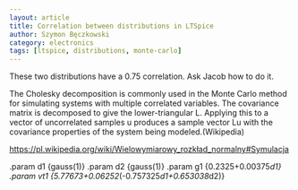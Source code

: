 ```yaml
---
layout: article
title: Correlation between distributions in LTSpice
author: Szymon Bęczkowski
category: electronics
tags: [ltspice, distributions, monte-carlo]
---
```

These two distributions have a 0.75 correlation. Ask Jacob how to do it. 

The Cholesky decomposition is commonly used in the Monte Carlo method for simulating systems with multiple correlated variables. The covariance matrix is decomposed to give the lower-triangular L. Applying this to a vector of uncorrelated samples u produces a sample vector Lu with the covariance properties of the system being modeled.(Wikipedia)

https://pl.wikipedia.org/wiki/Wielowymiarowy_rozkład_normalny#Symulacja

.param d1 {gauss(1)}
.param d2 {gauss(1)}
.param g1 {0.2325+0.00375*d1}
.param vt1 {5.77673+0.06252*(-0.757325*d1+0.653038*d2)}
